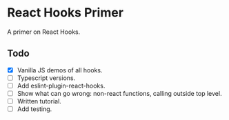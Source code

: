 # React Hooks Primer

A primer on React Hooks.

## Todo

- [x] Vanilla JS demos of all hooks.
- [ ] Typescript versions.
- [ ] Add eslint-plugin-react-hooks.
- [ ] Show what can go wrong: non-react functions, calling outside top level.
- [ ] Written tutorial.
- [ ] Add testing.